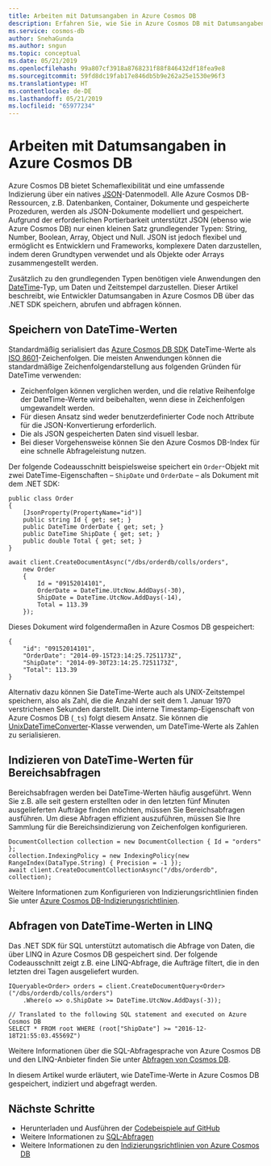 ```yaml
---
title: Arbeiten mit Datumsangaben in Azure Cosmos DB
description: Erfahren Sie, wie Sie in Azure Cosmos DB mit Datumsangaben arbeiten.
ms.service: cosmos-db
author: SnehaGunda
ms.author: sngun
ms.topic: conceptual
ms.date: 05/21/2019
ms.openlocfilehash: 99a807cf3918a8768231f88f846432df18fea9e8
ms.sourcegitcommit: 59fd8dc19fab17e846db5b9e262a25e1530e96f3
ms.translationtype: HT
ms.contentlocale: de-DE
ms.lasthandoff: 05/21/2019
ms.locfileid: "65977234"
---
```

# <a name="working-with-dates-in-azure-cosmos-db"></a>Arbeiten mit Datumsangaben in Azure Cosmos DB
Azure Cosmos DB bietet Schemaflexibilität und eine umfassende Indizierung über ein natives [JSON](https://www.json.org)-Datenmodell. Alle Azure Cosmos DB-Ressourcen, z.B. Datenbanken, Container, Dokumente und gespeicherte Prozeduren, werden als JSON-Dokumente modelliert und gespeichert. Aufgrund der erforderlichen Portierbarkeit unterstützt JSON (ebenso wie Azure Cosmos DB) nur einen kleinen Satz grundlegender Typen: String, Number, Boolean, Array, Object und Null. JSON ist jedoch flexibel und ermöglicht es Entwicklern und Frameworks, komplexere Daten darzustellen, indem deren Grundtypen verwendet und als Objekte oder Arrays zusammengestellt werden. 

Zusätzlich zu den grundlegenden Typen benötigen viele Anwendungen den [DateTime](https://msdn.microsoft.com/library/system.datetime(v=vs.110).aspx)-Typ, um Daten und Zeitstempel darzustellen. Dieser Artikel beschreibt, wie Entwickler Datumsangaben in Azure Cosmos DB über das .NET SDK speichern, abrufen und abfragen können.

## <a name="storing-datetimes"></a>Speichern von DateTime-Werten
Standardmäßig serialisiert das [Azure Cosmos DB SDK](sql-api-sdk-dotnet.md) DateTime-Werte als [ISO 8601](https://www.iso.org/iso/catalogue_detail?csnumber=40874)-Zeichenfolgen. Die meisten Anwendungen können die standardmäßige Zeichenfolgendarstellung aus folgenden Gründen für DateTime verwenden:

* Zeichenfolgen können verglichen werden, und die relative Reihenfolge der DateTime-Werte wird beibehalten, wenn diese in Zeichenfolgen umgewandelt werden. 
* Für diesen Ansatz sind weder benutzerdefinierter Code noch Attribute für die JSON-Konvertierung erforderlich.
* Die als JSON gespeicherten Daten sind visuell lesbar.
* Bei dieser Vorgehensweise können Sie den Azure Cosmos DB-Index für eine schnelle Abfrageleistung nutzen.

Der folgende Codeausschnitt beispielsweise speichert ein `Order`-Objekt mit zwei DateTime-Eigenschaften – `ShipDate` und `OrderDate` – als Dokument mit dem .NET SDK:

    public class Order
    {
        [JsonProperty(PropertyName="id")]
        public string Id { get; set; }
        public DateTime OrderDate { get; set; }
        public DateTime ShipDate { get; set; }
        public double Total { get; set; }
    }

    await client.CreateDocumentAsync("/dbs/orderdb/colls/orders", 
        new Order 
        { 
            Id = "09152014101",
            OrderDate = DateTime.UtcNow.AddDays(-30),
            ShipDate = DateTime.UtcNow.AddDays(-14), 
            Total = 113.39
        });

Dieses Dokument wird folgendermaßen in Azure Cosmos DB gespeichert:

    {
        "id": "09152014101",
        "OrderDate": "2014-09-15T23:14:25.7251173Z",
        "ShipDate": "2014-09-30T23:14:25.7251173Z",
        "Total": 113.39
    }
    

Alternativ dazu können Sie DateTime-Werte auch als UNIX-Zeitstempel speichern, also als Zahl, die die Anzahl der seit dem 1. Januar 1970 verstrichenen Sekunden darstellt. Die interne Timestamp-Eigenschaft von Azure Cosmos DB (`_ts`) folgt diesem Ansatz. Sie können die [UnixDateTimeConverter](https://msdn.microsoft.com/library/azure/microsoft.azure.documents.unixdatetimeconverter.aspx)-Klasse verwenden, um DateTime-Werte als Zahlen zu serialisieren. 

## <a name="indexing-datetimes-for-range-queries"></a>Indizieren von DateTime-Werten für Bereichsabfragen
Bereichsabfragen werden bei DateTime-Werten häufig ausgeführt. Wenn Sie z.B. alle seit gestern erstellten oder in den letzten fünf Minuten ausgelieferten Aufträge finden möchten, müssen Sie Bereichsabfragen ausführen. Um diese Abfragen effizient auszuführen, müssen Sie Ihre Sammlung für die Bereichsindizierung von Zeichenfolgen konfigurieren.

    DocumentCollection collection = new DocumentCollection { Id = "orders" };
    collection.IndexingPolicy = new IndexingPolicy(new RangeIndex(DataType.String) { Precision = -1 });
    await client.CreateDocumentCollectionAsync("/dbs/orderdb", collection);

Weitere Informationen zum Konfigurieren von Indizierungsrichtlinien finden Sie unter [Azure Cosmos DB-Indizierungsrichtlinien](index-policy.md).

## <a name="querying-datetimes-in-linq"></a>Abfragen von DateTime-Werten in LINQ
Das .NET SDK für SQL unterstützt automatisch die Abfrage von Daten, die über LINQ in Azure Cosmos DB gespeichert sind. Der folgende Codeausschnitt zeigt z.B. eine LINQ-Abfrage, die Aufträge filtert, die in den letzten drei Tagen ausgeliefert wurden.

    IQueryable<Order> orders = client.CreateDocumentQuery<Order>("/dbs/orderdb/colls/orders")
        .Where(o => o.ShipDate >= DateTime.UtcNow.AddDays(-3));
          
    // Translated to the following SQL statement and executed on Azure Cosmos DB
    SELECT * FROM root WHERE (root["ShipDate"] >= "2016-12-18T21:55:03.45569Z")

Weitere Informationen über die SQL-Abfragesprache von Azure Cosmos DB und den LINQ-Anbieter finden Sie unter [Abfragen von Cosmos DB](how-to-sql-query.md).

In diesem Artikel wurde erläutert, wie DateTime-Werte in Azure Cosmos DB gespeichert, indiziert und abgefragt werden.

## <a name="next-steps"></a>Nächste Schritte
* Herunterladen und Ausführen der [Codebeispiele auf GitHub](https://github.com/Azure/azure-documentdb-dotnet/tree/master/samples/code-samples)
* Weitere Informationen zu [SQL-Abfragen](how-to-sql-query.md)
* Weitere Informationen zu den [Indizierungsrichtlinien von Azure Cosmos DB](index-policy.md)

